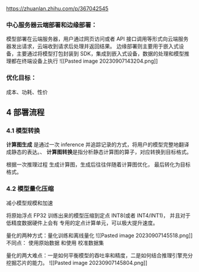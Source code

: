 https://zhuanlan.zhihu.com/p/367042545
### 中心服务器云端部署和边缘部署：
模型部署在云端服务器，用户通过网页访问或者 API 接口调用等形式向云端服务器发出请求，云端收到请求后处理并返回结果。 边缘部署则主要用于嵌入式设备，主要通过将模型打包封装到 SDK，集成到嵌入式设备，数据的处理和模型推理都在终端设备上执行
![[Pasted image 20230907143204.png]]


### 优化目标：
成本、功耗、性价

## 4 部署流程

### 4.1 模型转换

**计算图生成** 是通过一次 inference 并追踪记录的方式，将用户的模型完整地翻译成静态的表达。、  **计算图转换**是指分析静态计算图的算子，对应转换到目标格式。

根据一次推理过程 生成计算图，生成后往往伴随着计算图优化， 最后转化为目标格式。

### 4.2 模型量化压缩
减小模型规模和加速

将原始浮点 FP32 训练出来的模型压缩到定点 INT8(或者 INT4/INT1)， 并且对于低精度数据硬件上会有 专用的定点计算单元，可以极大提升速度。

量化的两种方式：量化训练和离线量化
![[Pasted image 20230907145518.png]]
不同点： 使用原始数据 和使用 校准数据集


量化的两大难点：一是如何平衡模型的吞吐率和精度，二是如何结合推理引擎充分挖掘芯片的能力。
![[Pasted image 20230907145804.png]]